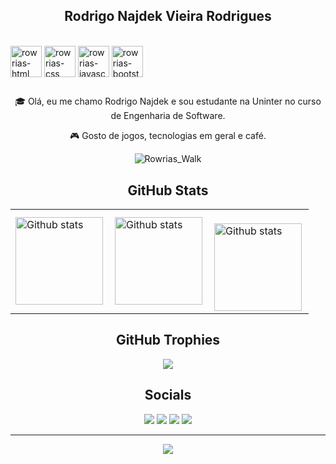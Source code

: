 <div align="center"> 

## Rodrigo Najdek Vieira Rodrigues

</div>

<div style="display: inline_block"><br>
  
  <img align="center" alt="rowrias-html" height="50" width="50" src="https://cdn.jsdelivr.net/gh/devicons/devicon/icons/html5/html5-plain-wordmark.svg" />  
  <img align="center" alt="rowrias-css" height="50" width="50" src="https://cdn.jsdelivr.net/gh/devicons/devicon/icons/css3/css3-plain-wordmark.svg" />
  <img align="center" alt="rowrias-javascript" height="50" width="50" src="https://cdn.jsdelivr.net/gh/devicons/devicon/icons/javascript/javascript-original.svg" />
  <img align="center" alt="rowrias-bootstrap" height="50" width="50" src="https://cdn.jsdelivr.net/gh/devicons/devicon/icons/bootstrap/bootstrap-original-wordmark.svg" />
              
</div>

##

<div align="center"> 
  
<p>🎓 Olá, eu me chamo Rodrigo Najdek e sou estudante na Uninter no curso de Engenharia de Software.</p>
<p>🎮 Gosto de jogos, tecnologias em geral e café.</p>

</div>

<div align="center">
  
![Rowrias_Walk](https://github.com/Rowrias/Rowrias/assets/113151785/c6145c7a-3b3a-4e0b-9e8d-3b59fb62efbf)

</div>

<div align="center"> 

## GitHub Stats

</div>
  
<table>
  <tr>
    <td>
      <img
        align="left"
        src="https://github-readme-stats.vercel.app/api?username=Rowrias&theme=transparent&hide_border=true&include_all_commits=true&count_private=true"
        alt="Github stats" height="140px"
      />
    </td>
    <td>
      <img
        align="left"
        src="https://github-readme-streak-stats.herokuapp.com/?user=Rowrias&theme=transparent&hide_border=true"
        alt="Github stats" height="140px"
      />
    </td>
    <td>
      <br />
      <img
        align="left"
        src="https://github-readme-stats.vercel.app/api/top-langs/?username=Rowrias&theme=transparent&hide_border=true&include_all_commits=true&count_private=true&layout=compact"
        alt="Github stats" height="140px"
      />
    </td>
  </tr>
</table>

<div align="center"> 

## GitHub Trophies

</div>

<div align="center">

![](https://github-profile-trophy.vercel.app/?username=Rowrias&theme=blue-green&no-frame=false&no-bg=true&margin-w=4)

</div>

<div align="center"> 

## Socials

</div>

<div align="center"> 
  <a href = "mailto:rodrigo.najdek@gmail.com"><img src="https://img.shields.io/badge/-Gmail-%23333?style=for-the-badge&logo=gmail&logoColor=white" target="_blank"></a>
  <a href="https://www.linkedin.com/in/rodrigonajdek" target="_blank"><img src="https://img.shields.io/badge/-LinkedIn-%230077B5?style=for-the-badge&logo=linkedin&logoColor=white" target="_blank"></a> 
  <a href="https://discord.com/channels/@me/501205607416856577" target="_blank"><img src="https://img.shields.io/badge/Discord-7289DA?style=for-the-badge&logo=discord&logoColor=white" target="_blank"></a> 
  <a href="https://www.instagram.com/rodrigo_najdek/" target="_blank"><img src="https://img.shields.io/badge/-Instagram-%23E4405F?style=for-the-badge&logo=instagram&logoColor=white" target="_blank"></a>
</div>

<div align="center">
  
---
[![](https://visitcount.itsvg.in/api?id=Rowrias&icon=5&color=11)](https://visitcount.itsvg.in)

<!-- Proudly created with GPRM ( https://gprm.itsvg.in ) -->

</div>
